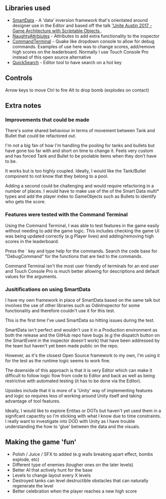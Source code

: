 ## Libraries used
* [SmartData](https://github.com/sigtrapgames/SmartData) - A 'data' inversion framework that's orientated around designer use in the Editor and based off the talk ['Unite Austin 2017 - Game Architecture with Scriptable Objects
](https://www.youtube.com/watch?v=raQ3iHhE_Kk). 
* [NaughtyAttrbiutes](https://github.com/dbrizov/NaughtyAttributes) - Attributes to add extra functionality to the inspector
* [CommandTerminal](https://github.com/stillwwater/command_terminal) - Quake like dropdown console to allow for debug commands. Examples of use here was to change scores, add/remove high scores on the leaderboard. Normally I use Touch Console Pro instead of this open source alternative
* [QuickSearch](https://github.com/appetizermonster/Unity3D-QuickSearch) - Editor tool to have search on a hot key


## Controls

Arrow keys to move
Ctrl to fire
Alt to drop bomb (explodes on contact)


## Extra notes

### Improvements that could be made

There's some shared behaviour in terms of movement between Tank and Bullet that could be refactored out. 

I'm not a big fan of how I'm handling the pooling for tanks and bullets but have gone too far with and short on time to change it. Feels very custom and has forced Tank and Bullet to be poolable items when they don't have to be. 

It works but is too highly coupled. Ideally, I would like the Tank/Bullet component to not know that they belong to a pool.

Adding a second could be challenging and would require refactoring in a number of places. I would have to make use of the of the Smart Data multi* types and add the player index to GameObjects such as Bullets to identify who gets the score. 

### Features were tested with the Command Terminal

Using the Command Terminal, I was able to test features in the game easily without needing to add the game logic. This includes checking the game UI was being updated correctly (e.g Player lives) and adding/removing high scores in the leaderboard. 

Press the ` key and type help for the commands. Search the code base for "DebugCommand" for the functions that are tied to the commands.

Command Terminal isn't the most user friendly of terminals for an end user and Touch Console Pro is much better allowing for descriptions and default values for the arguments.

### Jusitifications on using SmartData

I have my own framework in place of SmartData based on the same talk but involves the use of other libraries such as OdinInspector for some functionality and therefore couldn't use it for this test. 

This is the first time I've used SmartData so hitting issues during the test.

SmartData isn't perfect and wouldn't use it in a Production environment as both the release and the GitHub repo have bugs (e.g the dispatch button on the SmartEvent in the inspector doesn't work) that have been addressed by the team but haven't yet been made public on the repo.

However, as it's the closest Open Source framework to my own, I'm using it for the test as the runtime logic seems to work fine.

The downside of this approach is that it is very Editor which can make it difficult to follow logic flow from code to Editor and back as well as being restrictive with automated testing (it has to be done via the Editor).

Upsides include that it is more of a 'Unity' way of implementing features and logic so requires less of working around Unity itself and taking advantage of tool features.

Ideally, I would like to explore Entitas or DOTs but haven't yet used them in a signifcant capactity so I'm sticking with what I know due to time constraints. I really want to investigate into DOD with Unity as I have trouble understanding the how to 'glue' between the data and the visuals.


## Making the game 'fun'

* Polish / Juice / SFX to added (e.g walls breaking apart effect, bombs explode, etc)
* Different type of enemies (tougher ones on the later levels)
* Better AI that actively hunt for the base
* Levels to change layout every X levels
* Destroyed tanks can level destructible obstacles that can naturally regenerate the level
* Better celebration when the player reaches a new high score